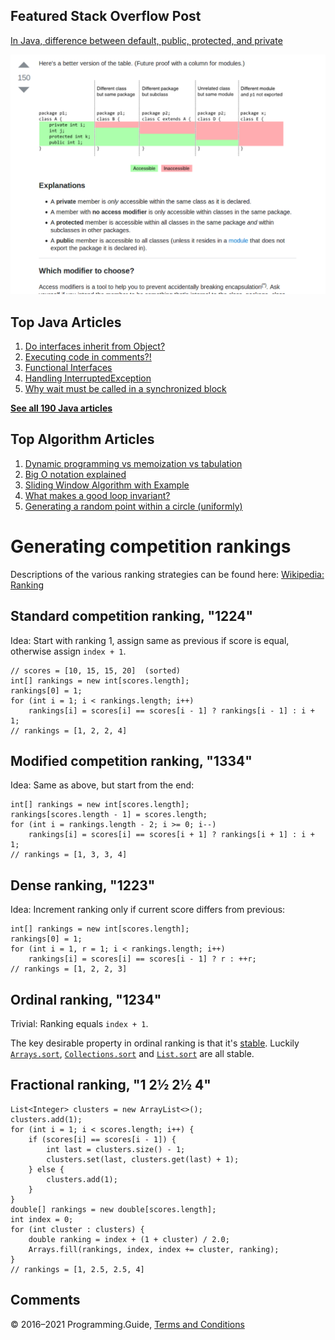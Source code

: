 



## Featured Stack Overflow Post

[In Java, difference between default, public, protected, and private](https://stackoverflow.com/a/33627846/276052)

[<img src="images/so-featured-33627846.png" alt="StackOverflow screenshot thumbnail" class="screenshot" />](https://stackoverflow.com/a/33627846/276052)



## Top Java Articles

1.  [Do interfaces inherit from Object?](java/do-interfaces-inherit-from-object.html)
2.  [Executing code in comments?!](java/executing-code-in-comments.html)
3.  [Functional Interfaces](java/functional-interfaces.html)
4.  [Handling InterruptedException](java/handling-interrupted-exceptions.html)
5.  [Why wait must be called in a synchronized block](java/why-wait-must-be-in-synchronized.html)

[**See all 190 Java articles**](java/index.html)

## Top Algorithm Articles

1.  [Dynamic programming vs memoization vs tabulation](dynamic-programming-vs-memoization-vs-tabulation.html)
2.  [Big O notation explained](big-o-notation-explained.html)
3.  [Sliding Window Algorithm with Example](sliding-window-example.html)
4.  [What makes a good loop invariant?](what-makes-a-good-loop-invariant.html)
5.  [Generating a random point within a circle (uniformly)](random-point-within-circle.html)

# Generating competition rankings

Descriptions of the various ranking strategies can be found here: [Wikipedia: Ranking](https://en.wikipedia.org/wiki/Ranking)

## Standard competition ranking, "1224"

Idea: Start with ranking 1, assign same as previous if score is equal, otherwise assign `index + 1`.

    // scores = [10, 15, 15, 20]  (sorted)
    int[] rankings = new int[scores.length];
    rankings[0] = 1;
    for (int i = 1; i < rankings.length; i++)
        rankings[i] = scores[i] == scores[i - 1] ? rankings[i - 1] : i + 1;
    // rankings = [1, 2, 2, 4]

## Modified competition ranking, "1334"

Idea: Same as above, but start from the end:

    int[] rankings = new int[scores.length];
    rankings[scores.length - 1] = scores.length;
    for (int i = rankings.length - 2; i >= 0; i--)
        rankings[i] = scores[i] == scores[i + 1] ? rankings[i + 1] : i + 1;
    // rankings = [1, 3, 3, 4]

## Dense ranking, "1223"

Idea: Increment ranking only if current score differs from previous:

    int[] rankings = new int[scores.length];
    rankings[0] = 1;
    for (int i = 1, r = 1; i < rankings.length; i++)
        rankings[i] = scores[i] == scores[i - 1] ? r : ++r;
    // rankings = [1, 2, 2, 3]

## Ordinal ranking, "1234"

Trivial: Ranking equals `index + 1`.

The key desirable property in ordinal ranking is that it's [stable](https://en.wikipedia.org/wiki/Sorting_algorithm#Stability). Luckily [`Arrays.sort`](https://docs.oracle.com/javase/8/docs/api/java/util/Arrays.html#sort-int%3AA-), [`Collections.sort`](https://docs.oracle.com/javase/8/docs/api/java/util/Collections.html#sort-java.util.List-) and [`List.sort`](https://docs.oracle.com/javase/8/docs/api/java/util/List.html#sort-java.util.Comparator-) are all stable.

## Fractional ranking, "1 2½ 2½ 4"

    List<Integer> clusters = new ArrayList<>();
    clusters.add(1);
    for (int i = 1; i < scores.length; i++) {
        if (scores[i] == scores[i - 1]) {
            int last = clusters.size() - 1;
            clusters.set(last, clusters.get(last) + 1);
        } else {
            clusters.add(1);
        }
    }
    double[] rankings = new double[scores.length];
    int index = 0;
    for (int cluster : clusters) {
        double ranking = index + (1 + cluster) / 2.0;
        Arrays.fill(rankings, index, index += cluster, ranking);
    }
    // rankings = [1, 2.5, 2.5, 4]

## Comments



© 2016–2021 Programming.Guide, [Terms and Conditions](terms-and-conditions.html)
